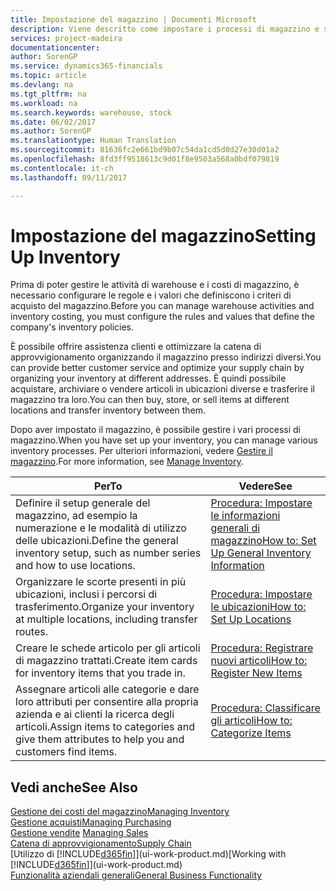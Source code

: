 ```yaml
---
title: Impostazione del magazzino | Documenti Microsoft
description: Viene descritto come impostare i processi di magazzino e stock, inclusi i percorsi di trasferimento e le ubicazioni, come le warehouse.
services: project-madeira
documentationcenter: 
author: SorenGP
ms.service: dynamics365-financials
ms.topic: article
ms.devlang: na
ms.tgt_pltfrm: na
ms.workload: na
ms.search.keywords: warehouse, stock
ms.date: 06/02/2017
ms.author: SorenGP
ms.translationtype: Human Translation
ms.sourcegitcommit: 81636fc2e661bd9b07c54da1cd5d0d27e30d01a2
ms.openlocfilehash: 8fd3ff9518613c9d01f8e9503a568a0bdf079819
ms.contentlocale: it-ch
ms.lasthandoff: 09/11/2017

---
```

# <a name="setting-up-inventory"></a><span data-ttu-id="59465-103">Impostazione del magazzino</span><span class="sxs-lookup"><span data-stu-id="59465-103">Setting Up Inventory</span></span>
<span data-ttu-id="59465-104">Prima di poter gestire le attività di warehouse e i costi di magazzino, è necessario configurare le regole e i valori che definiscono i criteri di acquisto del magazzino.</span><span class="sxs-lookup"><span data-stu-id="59465-104">Before you can manage warehouse activities and inventory costing, you must configure the rules and values that define the company's inventory policies.</span></span>

<span data-ttu-id="59465-105">È possibile offrire assistenza clienti e ottimizzare la catena di approvvigionamento organizzando il magazzino presso indirizzi diversi.</span><span class="sxs-lookup"><span data-stu-id="59465-105">You can provide better customer service and optimize your supply chain by organizing your inventory at different addresses.</span></span> <span data-ttu-id="59465-106">È quindi possibile acquistare, archiviare o vendere articoli in ubicazioni diverse e trasferire il magazzino tra loro.</span><span class="sxs-lookup"><span data-stu-id="59465-106">You can then buy, store, or sell items at different locations and transfer inventory between them.</span></span>

<span data-ttu-id="59465-107">Dopo aver impostato il magazzino, è possibile gestire i vari processi di magazzino.</span><span class="sxs-lookup"><span data-stu-id="59465-107">When you have set up your inventory, you can manage various inventory processes.</span></span> <span data-ttu-id="59465-108">Per ulteriori informazioni, vedere [Gestire il magazzino](inventory-manage-inventory.md).</span><span class="sxs-lookup"><span data-stu-id="59465-108">For more information, see [Manage Inventory](inventory-manage-inventory.md).</span></span>  

| <span data-ttu-id="59465-109">Per</span><span class="sxs-lookup"><span data-stu-id="59465-109">To</span></span> | <span data-ttu-id="59465-110">Vedere</span><span class="sxs-lookup"><span data-stu-id="59465-110">See</span></span> |
| --- | --- |
| <span data-ttu-id="59465-111">Definire il setup generale del magazzino, ad esempio la numerazione e le modalità di utilizzo delle ubicazioni.</span><span class="sxs-lookup"><span data-stu-id="59465-111">Define the general inventory setup, such as number series and how to use locations.</span></span> |[<span data-ttu-id="59465-112">Procedura: Impostare le informazioni generali di magazzino</span><span class="sxs-lookup"><span data-stu-id="59465-112">How to: Set Up General Inventory Information</span></span>](inventory-how-setup-general.md) |
| <span data-ttu-id="59465-113">Organizzare le scorte presenti in più ubicazioni, inclusi i percorsi di trasferimento.</span><span class="sxs-lookup"><span data-stu-id="59465-113">Organize your inventory at multiple locations, including transfer routes.</span></span> |[<span data-ttu-id="59465-114">Procedura: Impostare le ubicazioni</span><span class="sxs-lookup"><span data-stu-id="59465-114">How to: Set Up Locations</span></span>](inventory-how-register-new-items.md) |
| <span data-ttu-id="59465-115">Creare le schede articolo per gli articoli di magazzino trattati.</span><span class="sxs-lookup"><span data-stu-id="59465-115">Create item cards for inventory items that you trade in.</span></span> |[<span data-ttu-id="59465-116">Procedura: Registrare nuovi articoli</span><span class="sxs-lookup"><span data-stu-id="59465-116">How to: Register New Items</span></span>](inventory-how-register-new-items.md) |
| <span data-ttu-id="59465-117">Assegnare articoli alle categorie e dare loro attributi per consentire alla propria azienda e ai clienti la ricerca degli articoli.</span><span class="sxs-lookup"><span data-stu-id="59465-117">Assign items to categories and give them attributes to help you and customers find items.</span></span> |[<span data-ttu-id="59465-118">Procedura: Classificare gli articoli</span><span class="sxs-lookup"><span data-stu-id="59465-118">How to: Categorize Items</span></span>](inventory-how-categorize-items.md) |

## <a name="see-also"></a><span data-ttu-id="59465-119">Vedi anche</span><span class="sxs-lookup"><span data-stu-id="59465-119">See Also</span></span>
[<span data-ttu-id="59465-120">Gestione dei costi del magazzino</span><span class="sxs-lookup"><span data-stu-id="59465-120">Managing Inventory</span></span>](inventory-manage-inventory.md)  
[<span data-ttu-id="59465-121">Gestione acquisti</span><span class="sxs-lookup"><span data-stu-id="59465-121">Managing Purchasing</span></span>](purchasing-manage-purchasing.md)  
<span data-ttu-id="59465-122">[Gestione vendite](sales-manage-sales.md)  </span><span class="sxs-lookup"><span data-stu-id="59465-122">[Managing Sales](sales-manage-sales.md)  </span></span>  
[<span data-ttu-id="59465-123">Catena di approvvigionamento</span><span class="sxs-lookup"><span data-stu-id="59465-123">Supply Chain</span></span>](madeira-supply-chain.md)  
<span data-ttu-id="59465-124">[Utilizzo di [!INCLUDE[d365fin](includes/d365fin_md.md)]](ui-work-product.md)</span><span class="sxs-lookup"><span data-stu-id="59465-124">[Working with [!INCLUDE[d365fin](includes/d365fin_md.md)]](ui-work-product.md)</span></span>  
[<span data-ttu-id="59465-125">Funzionalità aziendali generali</span><span class="sxs-lookup"><span data-stu-id="59465-125">General Business Functionality</span></span>](ui-across-business-areas.md)

